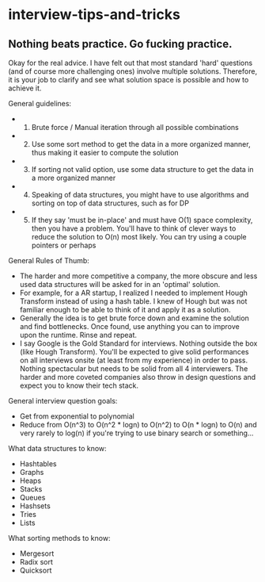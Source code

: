 # interview-tips-and-tricks

## Nothing beats practice. Go fucking practice.

Okay for the real advice. I have felt out that most standard 'hard' questions (and of course more challenging ones) involve multiple solutions. Therefore, it is your job to clarify and see what solution space is possible and how to achieve it.

General guidelines:

* 1. Brute force / Manual iteration through all possible combinations
* 2. Use some sort method to get the data in a more organized manner, thus making it easier to compute the solution
* 3. If sorting not valid option, use some data structure to get the data in a more organized manner
* 4. Speaking of data structures, you might have to use algorithms and sorting on top of data structures, such as for DP
* 5. If they say 'must be in-place' and must have O(1) space complexity, then you have a problem. You'll have to think of clever ways to reduce the solution to O(n) most likely. You can try using a couple pointers or perhaps

General Rules of Thumb:

* The harder and more competitive a company, the more obscure and less used data structures will be asked for in an 'optimal' solution.
* For example, for a AR startup, I realized I needed to implement Hough Transform instead of using a hash table. I knew of Hough but was not familiar enough to be able to think of it and apply it as a solution.
* Generally the idea is to get brute force down and examine the solution and find bottlenecks. Once found, use anything you can to improve upon the runtime. Rinse and repeat.
* I say Google is the Gold Standard for interviews. Nothing outside the box (like Hough Transform). You'll be expected to give solid performances on all interviews onsite (at least from my experience) in order to pass. Nothing spectacular but needs to be solid from all 4 interviewers. The harder and more coveted companies also throw in design questions and expect you to know their tech stack.

General interview question goals:

* Get from exponential to polynomial
* Reduce from O(n^3) to O(n^2 * logn) to O(n^2) to O(n * logn) to O(n) and very rarely to log(n) if you're trying to use binary search or something...

What data structures to know:

* Hashtables
* Graphs
* Heaps
* Stacks
* Queues
* Hashsets
* Tries
* Lists

What sorting methods to know:

* Mergesort
* Radix sort
* Quicksort
